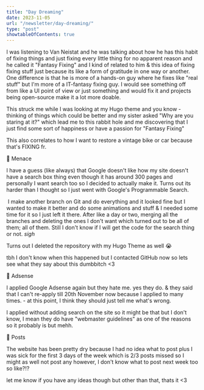 ```yaml
---
title: "Day Dreaming"
date: 2023-11-05
url: "/newsletter/day-dreaming/"
type: "post"
showtableOfContents: true
---
```


I was listening to Van Neistat and he was talking about how he has this habit of fixing things and just fixing every little thing for no apparent reason and he called it "Fantasy Fixing" and I kind of related to him & this idea of fixing fixing stuff just because its like a form of gratitude in one way or another. One difference is that he is more of a hands-on guy where he fixes like "real stuff" but I'm more of a IT-fantasy fixing guy. I would see something off from like a UI point of view or just something and would fix it and projects being open-source make it a lot more doable.

This struck me while I was looking at my Hugo theme and you know - thinking of things which could be better and my sister asked "Why are you staring at it?" which lead me to this rabbit hole and me discovering that I just find some sort of happiness or have a passion for "Fantasy Fixing"

This also correlates to how I want to restore a vintage bike or car because that's FIXING fr.

🔀 Menace

I have a guess (like always) that Google doesn't like how my site doesn't have a search box thing even though it has around 300 pages and personally I want search too so I decided to actually make it. Turns out its harder than I thought so I just went with Google's Programmable Search.

​
I make another branch on Git and do everything and it looked fine but I wanted to make it better and do some animations and stuff & I needed some time for it so I just left it there. After like a day or two, merging all the branches and deleting the ones I don't want which turned out to be all of them; all of them. Still I don't know if I will get the code for the search thing or not. *sigh*

Turns out I deleted the repository with my Hugo Theme as well 😭

tbh I don't know when this happened but I contacted GitHub now so lets see what they say about this dumbbitch <3


🔫 Adsense

I applied Google Adsense again but they hate me. yes they do. & they said that I can't re-apply till 20th November now because I applied to many times. - at this point, I think they should just tell me what's wrong.

I applied without adding search on the site so it might be that but I don't know, I mean they do have "webmaster guidelines" as one of the reasons so it probably is but mehh.

🧘 Posts

The website has been pretty dry because I had no idea what to post plus I was sick for the first 3 days of the week which is 2/3 posts missed so I might as well not post any however, I don't know what to post next week too so like?!?

let me know if you have any ideas though but other than that, thats it <3